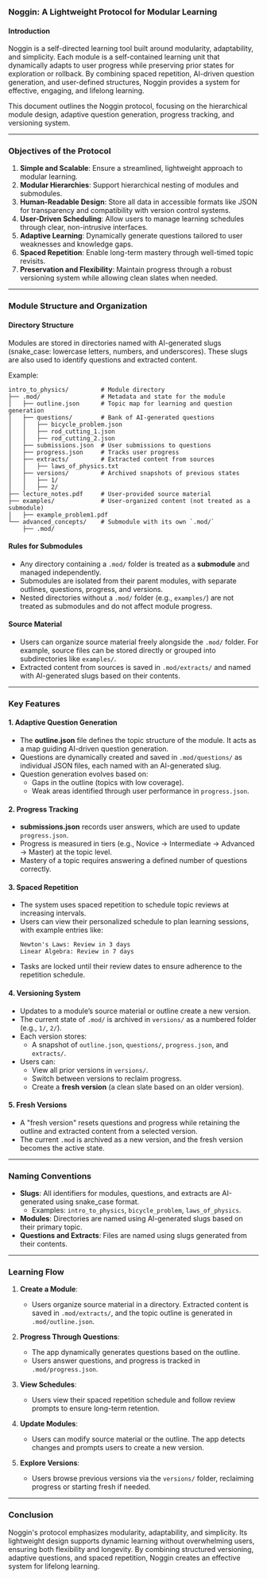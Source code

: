 ### Noggin: A Lightweight Protocol for Modular Learning

#### **Introduction**

Noggin is a self-directed learning tool built around modularity, adaptability, and simplicity. Each module is a self-contained learning unit that dynamically adapts to user progress while preserving prior states for exploration or rollback. By combining spaced repetition, AI-driven question generation, and user-defined structures, Noggin provides a system for effective, engaging, and lifelong learning.

This document outlines the Noggin protocol, focusing on the hierarchical module design, adaptive question generation, progress tracking, and versioning system.

---

### **Objectives of the Protocol**

1. **Simple and Scalable**: Ensure a streamlined, lightweight approach to modular learning.
2. **Modular Hierarchies**: Support hierarchical nesting of modules and submodules.
3. **Human-Readable Design**: Store all data in accessible formats like JSON for transparency and compatibility with version control systems.
4. **User-Driven Scheduling**: Allow users to manage learning schedules through clear, non-intrusive interfaces.
5. **Adaptive Learning**: Dynamically generate questions tailored to user weaknesses and knowledge gaps.
6. **Spaced Repetition**: Enable long-term mastery through well-timed topic revisits.
7. **Preservation and Flexibility**: Maintain progress through a robust versioning system while allowing clean slates when needed.

---

### **Module Structure and Organization**

#### **Directory Structure**

Modules are stored in directories named with AI-generated slugs (snake_case: lowercase letters, numbers, and underscores). These slugs are also used to identify questions and extracted content.

Example:

```
intro_to_physics/         # Module directory
├── .mod/                 # Metadata and state for the module
│   ├── outline.json      # Topic map for learning and question generation
│   ├── questions/        # Bank of AI-generated questions
│   │   ├── bicycle_problem.json
│   │   ├── rod_cutting_1.json
│   │   ├── rod_cutting_2.json
│   ├── submissions.json  # User submissions to questions
│   ├── progress.json     # Tracks user progress
│   ├── extracts/         # Extracted content from sources
│   │   ├── laws_of_physics.txt
│   ├── versions/         # Archived snapshots of previous states
│   │   ├── 1/
│   │   ├── 2/
├── lecture_notes.pdf     # User-provided source material
├── examples/             # User-organized content (not treated as a submodule)
│   ├── example_problem1.pdf
└── advanced_concepts/    # Submodule with its own `.mod/`
    ├── .mod/
```

#### **Rules for Submodules**

-   Any directory containing a `.mod/` folder is treated as a **submodule** and managed independently.
-   Submodules are isolated from their parent modules, with separate outlines, questions, progress, and versions.
-   Nested directories without a `.mod/` folder (e.g., `examples/`) are not treated as submodules and do not affect module progress.

#### **Source Material**

-   Users can organize source material freely alongside the `.mod/` folder. For example, source files can be stored directly or grouped into subdirectories like `examples/`.
-   Extracted content from sources is saved in `.mod/extracts/` and named with AI-generated slugs based on their contents.

---

### **Key Features**

#### **1. Adaptive Question Generation**

-   The **outline.json** file defines the topic structure of the module. It acts as a map guiding AI-driven question generation.
-   Questions are dynamically created and saved in `.mod/questions/` as individual JSON files, each named with an AI-generated slug.
-   Question generation evolves based on:
    -   Gaps in the outline (topics with low coverage).
    -   Weak areas identified through user performance in `progress.json`.

#### **2. Progress Tracking**

-   **submissions.json** records user answers, which are used to update `progress.json`.
-   Progress is measured in tiers (e.g., Novice → Intermediate → Advanced → Master) at the topic level.
-   Mastery of a topic requires answering a defined number of questions correctly.

#### **3. Spaced Repetition**

-   The system uses spaced repetition to schedule topic reviews at increasing intervals.
-   Users can view their personalized schedule to plan learning sessions, with example entries like:
    ```
    Newton's Laws: Review in 3 days
    Linear Algebra: Review in 7 days
    ```
-   Tasks are locked until their review dates to ensure adherence to the repetition schedule.

#### **4. Versioning System**

-   Updates to a module’s source material or outline create a new version.
-   The current state of `.mod/` is archived in `versions/` as a numbered folder (e.g., `1/`, `2/`).
-   Each version stores:
    -   A snapshot of `outline.json`, `questions/`, `progress.json`, and `extracts/`.
-   Users can:
    -   View all prior versions in `versions/`.
    -   Switch between versions to reclaim progress.
    -   Create a **fresh version** (a clean slate based on an older version).

#### **5. Fresh Versions**

-   A "fresh version" resets questions and progress while retaining the outline and extracted content from a selected version.
-   The current `.mod` is archived as a new version, and the fresh version becomes the active state.

---

### **Naming Conventions**

-   **Slugs**: All identifiers for modules, questions, and extracts are AI-generated using snake_case format.
    -   Examples: `intro_to_physics`, `bicycle_problem`, `laws_of_physics`.
-   **Modules**: Directories are named using AI-generated slugs based on their primary topic.
-   **Questions and Extracts**: Files are named using slugs generated from their contents.

---

### **Learning Flow**

1. **Create a Module**:

    - Users organize source material in a directory. Extracted content is saved in `.mod/extracts/`, and the topic outline is generated in `.mod/outline.json`.

2. **Progress Through Questions**:

    - The app dynamically generates questions based on the outline.
    - Users answer questions, and progress is tracked in `.mod/progress.json`.

3. **View Schedules**:

    - Users view their spaced repetition schedule and follow review prompts to ensure long-term retention.

4. **Update Modules**:

    - Users can modify source material or the outline. The app detects changes and prompts users to create a new version.

5. **Explore Versions**:
    - Users browse previous versions via the `versions/` folder, reclaiming progress or starting fresh if needed.

---

### **Conclusion**

Noggin's protocol emphasizes modularity, adaptability, and simplicity. Its lightweight design supports dynamic learning without overwhelming users, ensuring both flexibility and longevity. By combining structured versioning, adaptive questions, and spaced repetition, Noggin creates an effective system for lifelong learning.
